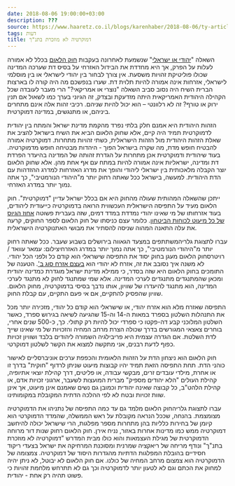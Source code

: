 ```yaml
---
date: 2018-08-06 19:00:00+03:00
description: ???
source: https://www.haaretz.co.il/blogs/karenhaber/2018-08-06/ty-article/0000017f-f8cc-ddde-abff-fcedfb150000
tags: דעות
title: דמוקרטיה לא מוזכרת בתנ"ך
---
```


השאלה "[יהודי או ישראלי](/opinions/2018-08-05/ty-article-opinion/.premium/0000017f-e8b0-dc7e-adff-f8bd1a210000)" שנשמעת לאחרונה בעקבות [חוק הלאום](/news/politi/2018-07-18/ty-article/0000017f-db64-d3ff-a7ff-fbe4adbf0000) בכלל לא אמורה לעלות על הפרק, אך היא מחדדת את הבידול האזרחי על בסיס דת שערכה המדינה שכולו פוליטיקת זהויות משסעת. אין צורך לבחור בין יהודי לישראלי או בין מוסלמי לישראלי, אזרחות אינה אמורה להיות תלוית דת. שערו בנפשכם מה היה קורה לו בארצות הברית השיח היה נסוב סביב השאלה "נוצרי או אמריקאי?" הרי מעבר לעובדה שכל הקהילה היהודית האמריקאית היתה מזדעקת ובצדק, זה הגיוני בערך כמו לשאול אם תנין ירוק או טורף? זה לא רלוונטי – הוא יכול להיות שניהם. רכיבי זהות אלה אינם מתחרים ביניהם, או מתנגשים, במדינה דמוקרטית. 

הזהות היהודית היא אמנם חלק בלתי נפרד מהקמת מדינת ישראל והמתח בין יהודית לדמוקרטית תמיד היה קיים, אלא שחוק הלאום הביא את השיח בישראל להציב את שאלת הזהות היהודית מול הזהות הישראלית, כשתי זהויות מתחרות. דמוקרטיה אמורה להבטיח חופש מדת, מה שקרה בישראל הפוך - היהדות מבטיחה חופש מדמוקרטיה. בעוד שיהודית ודמוקרטית אכן מתחרות על הגדרת זהותה של המדינה בהיעדר הפרדת דת ומדינה, ישראליות אינה אמורה להיות במתח עם אף אחת מהן. אלא שחוק הלאום יוצר הקבלה מלאכותית בין ישראלי ליהודי והופך את מדרג האזרחות למדרג ההזדהות עם הדת היהודית. למעשה, בישראל ככל שאתה רחוק יותר מ"היהודי הנורמטיבי", כך אתה נמוך יותר במדרג האזרחי. 

 ייתכן שהשאלה המהותית שעולה מהחוק היא אם בכלל ישראל עדיין "דמוקרטית". חוק הלאום מעיד על התפיסה הישראלית העכשווית הרואה בדמוקרטיה כייעודית ליהודים, בעוד אזרחותו של מי שאינו יהודי נמדדת במדד דמים, שזה בעברית פשוטה [אחוז הגיוס של כל מיעוט לכוחות הביטחון](/blogs/ariana/2018-08-05/ty-article/.premium/0000017f-e8f0-dc91-a17f-fcfd79260000). כלומר עצם כניסתו של חוק הלאום לספר החוקים, קרעה את עלה התאנה המהוה שניסה להסתיר את מבושי האתנוקרטיה הישראלית. 

 עברו לתצוגת גלריהמשתתפים במצעד הגאווה בירושלים בשבוע שעבר. ככל שאתה רחוק יותר מ"היהודי הנורמטיבי", כך אתה נמוך יותר במדרג האזרחיצילום: עמאר עוואד / רויטרסחוק הלאום מעגן בחוק יסוד את התפיסה שישראלי הוא קודם כל ולפני הכל יהודי. לא משנה איך נסובב את זה, אזרח לא יהודי הוא [בעצם אזרח סוג ב'](/captain/net/2014-11-25/ty-article/.premium/0000017f-e35e-df7c-a5ff-e37e320d0000). הטענה של התומכים בחוק הלאום היא שזה בסדר, כי ממילא מדינת ישראל מוגדרת כמדינה יהודית ומכאן שהמתנגדים מתנגדים לערכי המדינה. אלא שמי שמתנגד לחוק לא מתנגד לערכי המדינה, הוא מתנגד להיעדרו של שוויון, אותו נדבך בסיסי בדמוקרטיה, מחוק הלאום. שוויון שהפסיק להתקיים, אם אי פעם התקיים, עם קבלת החוק. 

התפיסה שאזרח מלא הוא אזרח יהודי, או שישראלי הוא קודם כל יהודי, מזכירה יותר מכל את התנהלות השלטון בספרד במאות ה-14 וה-15 שהגיעה לשיאה בגירוש ספרד, כאשר השלטון המלוכני קבע דה-פקטו כי ספרדי יכול להיות רק קתולי. כך, כ-500 שנים אחרי, בוחרים צאצאי המגורשים בדרך שכולה הצרת מרחב המחיה והזכויות של מי שאינו שייך לדת השלטת. אם הגדרה עצמית היא פריבילגיה השמורה ליהודים בלבד ושוויון זכויות כפוף לדעת רבנים, אני מתקשה למצוא את הקשר לשלטון דמוקרטי. 

חוק הלאום הוא ניצחון הדת על הזהות הלאומית והכפפת ערכים אוניברסליים לאישור כוהני הדת. תחת התפיסה הזאת תמיד יהיו קבוצות מיעוט שניתן לרדוף "חוקית" בדרך זו או אחרת, מילדי עובדים זרים, מבקשי עבודה, או פליטים, דרך קהילת יוצאי אתיופיה, קהילת העולים "הלא יהודים מספיק" מברית המועצות לשעבר, ארגוני זכויות אדם, או קהילת הלהט"ב, כל קבוצה שאינה יהודית וכמובן גם נשים שאמנם אינן מיעוט, אך אינן שוות זכויות ובטח לא לפי ההלכה הדתית המקובלת במקומותינו. 

 עברו לתצוגת גלריהחוק הלאום מלמד גם עד כמה התפיסה של נתניהו את הדמוקרטיה מצומצמת. בהנחה, שככל הנראה מקובלת על ראש הממשלה, שהמדד הדמוקרטי הוא קיומן של בחירות כלליות בהן מתחרות מספר מפלגות, הרי שישראל יכולה להיחשב דמוקרטיה ממש כמו מדינות אחרות באזור, נניח אירן. חוק הלאום רחוק שנות דור מרוחה הדמוקרטית של מגילת העצמאות והוא כולו מבית המדרש "דמוקרטיה לא מוזכרת בתנ"ך" ונודף מריחה של ריאקציה שמרנית ומסוכנת המרחיקה את ישראל בצעדי ריקוד חסידיים בהובלת המפלגות הדתיות מהגדרות היסוד של דמוקרטיה. צמצומה של הדמוקרטיה הוא צמצום מרחב המחיה של כולנו. אם חוק הלאום לא יבוטל, לא ניתן יהיה למחוק את הכתם וגם לא לטעון יותר לדמוקרטיה וכך גם לא תתרחש מלחמת זהויות כי פשוט תהיה רק אחת - יהודית.